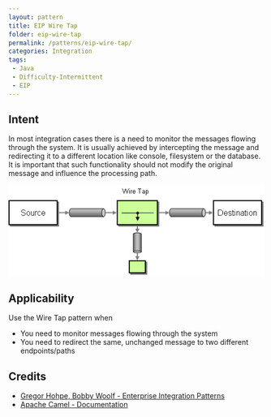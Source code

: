 ```yaml
---
layout: pattern
title: EIP Wire Tap
folder: eip-wire-tap
permalink: /patterns/eip-wire-tap/
categories: Integration
tags:
 - Java
 - Difficulty-Intermittent
 - EIP
---
```


## Intent
In most integration cases there is a need to monitor the messages flowing through the system. It is usually achieved
by intercepting the message and redirecting it to a different location like console, filesystem or the database.
It is important that such functionality should not modify the original message and influence the processing path.

![alt text](./etc/wiretap.gif "Wire Tap")

## Applicability
Use the Wire Tap pattern when

* You need to monitor messages flowing through the system
* You need to redirect the same, unchanged message to two different endpoints/paths

## Credits

* [Gregor Hohpe, Bobby Woolf - Enterprise Integration Patterns](http://www.enterpriseintegrationpatterns.com/patterns/messaging/WireTap.html)
* [Apache Camel - Documentation](http://camel.apache.org/wire-tap.html)
